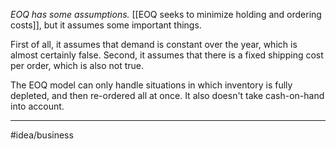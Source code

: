 *EOQ has some assumptions.* [[EOQ seeks to minimize holding and ordering costs]], but it assumes some important things. 

First of all, it assumes that demand is constant over the year, which is almost certainly false. Second, it assumes that there is a fixed shipping cost per order, which is also not true. 

The EOQ model can only handle situations in which inventory is fully depleted, and then re-ordered all at once. It also doesn't take cash-on-hand into account.

---
#idea/business